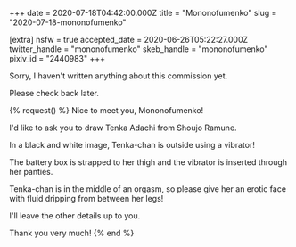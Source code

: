 +++
date = 2020-07-18T04:42:00.000Z
title = "Mononofumenko"
slug = "2020-07-18-mononofumenko"

[extra]
nsfw = true
accepted_date = 2020-06-26T05:22:27.000Z
twitter_handle = "mononofumenko"
skeb_handle = "mononofumenko"
pixiv_id = "2440983"
+++

Sorry, I haven't written anything about this commission yet.

Please check back later.

{% request() %}
Nice to meet you, Mononofumenko!

I'd like to ask you to draw Tenka Adachi from Shoujo Ramune.

In a black and white image, Tenka-chan is outside using a vibrator!

The battery box is strapped to her thigh and the vibrator is inserted through her panties.

Tenka-chan is in the middle of an orgasm, so please give her an erotic face with fluid dripping from between her legs!

I'll leave the other details up to you.

Thank you very much!
{% end %}